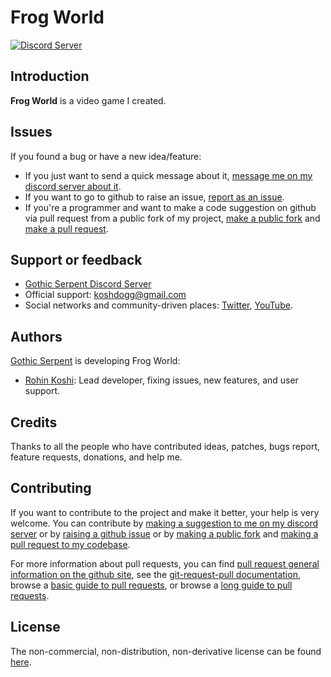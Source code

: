 # Frog World

[![Discord Server](https://discordapp.com/api/guilds/408129682744147968/embed.png)](https://discord.gg/dc3kbYg)

## Introduction

**Frog World** is a video game I created.

## Issues

If you found a bug or have a new idea/feature:
* If you just want to send a quick message about it, [message me on my discord server about it](https://discord.gg/dc3kbYg).
* If you want to go to github to raise an issue, [report as an issue](https://github.com/gothicserpent/FrogWorld/issues/new).
* If you're a programmer and want to make a code suggestion on github via pull request from a public fork of my project, [make a public fork](https://github.com/gothicserpent/FrogWorld/fork) and [make a pull request](https://github.com/gothicserpent/FrogWorld/pull/new).

## Support or feedback

* [Gothic Serpent Discord Server](https://discord.gg/dc3kbYg)
* Official support: [koshdogg@gmail.com](mailto:koshdogg@gmail.com)
* Social networks and community-driven places:
  [Twitter](https://twitter.com/RohinKoshi),
  [YouTube](https://www.youtube.com/koshdogg).

## Authors

[Gothic Serpent](https://www.gothicserpent.com/) is developing Frog World:

* [Rohin Koshi](https://www.gothicserpent.com/): Lead developer, fixing
  issues, new features, and user support.

## Credits

Thanks to all the people who have contributed ideas, patches, bugs report, feature requests, donations, and help me.

## Contributing

If you want to contribute to the project and make it better, your help is very welcome. You can contribute by [making a suggestion to me on my discord server](https://discord.gg/dc3kbYg) or by [raising a github issue](https://github.com/gothicserpent/FrogWorld/issues/new) or by [making a public fork](https://github.com/gothicserpent/FrogWorld/fork) and [making a pull request to my codebase](https://github.com/gothicserpent/FrogWorld/pull/new).

For more information about pull requests, you can find [pull request general information on the github site](https://help.github.com/en/github/collaborating-with-issues-and-pull-requests/about-pull-requests), see the [git-request-pull documentation](https://git-scm.com/docs/git-request-pull), browse a [basic guide to pull requests](https://github.com/MarcDiethelm/contributing), or browse a [long guide to pull requests](https://github.com/firstcontributions/first-contributions).

## License

The non-commercial, non-distribution, non-derivative license can be found [here](https://github.com/gothicserpent/FrogWorld/blob/master/LICENSE.md).
